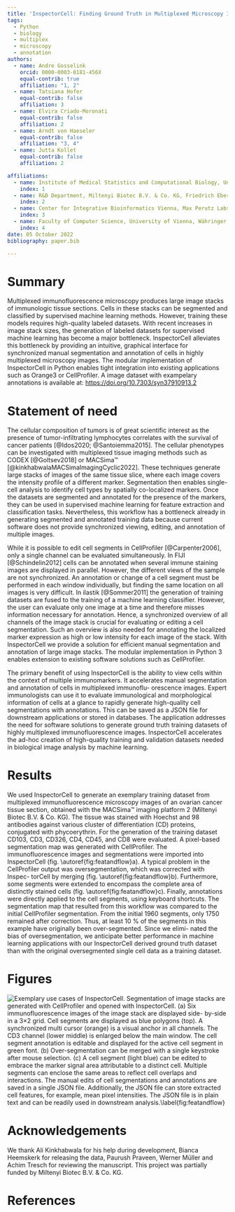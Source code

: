 ```yaml
---
title: 'InspectorCell: Finding Ground Truth in Multiplexed Microscopy Images'
tags:
  - Python
  - biology
  - multiplex
  - microscopy
  - annotation
authors:
  - name: Andre Gosselink
    orcid: 0000-0003-0181-456X
    equal-contrib: true
    affiliation: "1, 2"
  - name: Tatsiana Hofer
    equal-contrib: false
    affiliation: 3
  - name: Elvira Criado-Moronati
    equal-contrib: false
    affiliation: 2
  - name: Arndt von Haeseler
    equal-contrib: false
    affiliation: "3, 4"
  - name: Jutta Kollet
    equal-contrib: false
    affiliation: 2

affiliations:
  - name: Institute of Medical Statistics and Computational Biology, University of Cologne, Bachemer Str. 86, 50931 Cologne, Germany
    index: 1
  - name: R&D Department, Miltenyi Biotec B.V. & Co. KG, Friedrich Ebert Straße 68, 51429 Bergisch Gladbach, Germany
    index: 2
  - name: Center for Integrative Bioinformatics Vienna, Max Perutz Labs, University of Vienna, Medical University of Vienna, Dr. Bohr Gasse 9, 1030 Vienna, Austria
    index: 3
  - name: Faculty of Computer Science, University of Vienna, Währinger Str. 29, 1090 Vienna, Austria
    index: 4
date: 05 October 2022
bibliography: paper.bib

---
```


# Summary

Multiplexed immunofluorescence microscopy produces large image stacks of immunologic
tissue sections. Cells in these stacks can be segmented and classified by supervised
machine learning methods. However, training these models requires high-quality labeled
datasets. With recent increases in image stack sizes, the generation of labeled datasets
for supervised machine learning has become a major bottleneck. InspectorCell alleviates
this bottleneck by providing an intuitive, graphical interface for synchronized manual
segmentation and annotation of cells in highly multiplexed microscopy images.
The modular implementation of InspectorCell in Python enables tight integration into
existing applications such as Orange3 or CellProfiler. A image dataset with exampelary
annotations is available at: https://doi.org/10.7303/syn37910913.2

# Statement of need

The cellular composition of tumors is of great scientific interest as the presence
of tumor-infiltrating lymphocytes correlates with the survival of cancer patients
[@Idos2020; @Santoiemma2015]. The cellular phenotypes can be investigated
with multiplexed tissue imaging methods such as CODEX [@Goltsev2018] or MACSima™
[@kinkhabwalaMACSimaImagingCyclic2022]. These techniques generate large stacks
of images of the same tissue slice, where each image covers the intensity profile of a
different marker. Segmentation then enables single-cell analysis to identify cell types
by spatially co-localized markers. Once the datasets are segmented and annotated for the
presence of the markers, they can be used in supervised machine learning for feature
extraction and classification tasks. Nevertheless, this workflow has a bottleneck already
in generating segmented and annotated training data because current software does not
provide synchronized viewing, editing, and annotation of multiple images.

While it is possible to edit cell segments in CellProfiler [@Carpenter2006], only a single
channel can be evaluated simultaneously. In FIJI [@Schindelin2012] cells can be
annotated when several immune staining images are displayed in parallel. However, the
different views of the sample are not synchronized. An annotation or change
of a cell segment must be performed in each window individually, but finding the same
location on all images is very difficult. In ilastik [@Sommer2011]
the generation of training datasets are fused to the training of a machine learning
classifier. However, the user can evaluate only one image at a time and therefore misses
information necessary for annotation. Hence, a synchronized overview of all channels of
the image stack is crucial for evaluating or editing a cell segmentation. Such an overview
is also needed for annotating the localized marker expression as high or low intensity
for each image of the stack. With InspectorCell we provide a solution for efficient manual
segmentation and annotation of large image stacks. The modular implementation in Python 3
enables extension to existing software solutions such as CellProfiler.

The primary benefit of using InspectorCell is the ability to view cells within the
context of multiple immunomarkers. It accelerates manual segmentation and annotation of cells in multiplexed immunoflu-
orescence images. Expert immunologists can use it to evaluate immunological and morphological
information of cells at a glance to rapidly generate high-quality cell segmentations with annotations.
This can be saved as a JSON file for downstream applications or stored in databases.
The application addresses the need for software solutions to generate ground truth training datasets
of highly multiplexed immunofluorescence images. InspectorCell accelerates the ad-hoc creation of
high-quality training and validation datasets needed in biological image analysis by machine learning.

# Results
 We used InspectorCell to generate an exemplary training dataset from multiplexed immunofluorescence
microscopy images of an ovarian cancer tissue section, obtained with the MACSima™ imaging platform
2
(Miltenyi Biotec B.V. & Co. KG). The tissue was stained with Hoechst and 98 antibodies against various
cluster of differentiation (CD) proteins, conjugated with phycoerythrin. For the generation of the
training dataset CD103, CD3, CD326, CD4, CD45, and CD8 were evaluated. A pixel-based segmentation
map was generated with CellProfiler. The immunofluorescence images
and segmentations were imported into InspectorCell (fig. \autoref{fig:featandflow}a).
A typical problem in the CellProfiler output was oversegmentation, which was corrected with Inspec-
torCell by merging (fig. \autoref{fig:featandflow}b). Furthermore, some segments were extended to encompass the complete
area of distinctly stained cells (fig. \autoref{fig:featandflow}c). Finally, annotations were directly applied to the cell segments,
using keyboard shortcuts. The segmentation map that resulted from this workflow was compared to the
initial CellProfiler segmentation. From the initial 1960 segments, only 1750 remained after correction.
Thus, at least 10 % of the segments in this example have originally been over-segmented. Since we elimi-
nated the bias of oversegmentation, we anticipate better performance in machine learning applications
with our InspectorCell derived ground truth dataset than with the original oversegmented single cell
data as a training dataset.

# Figures

![Exemplary use cases of InspectorCell. Segmentation of image stacks are generated with CellProfiler
and opened with InspectorCell. (a) Six immunofluorescence images of the image stack are displayed side-
by-side in a 3×2 grid. Cell segments are displayed as blue polygons (top). A synchronized multi cursor
(orange) is a visual anchor in all channels. The CD3 channel (lower middle) is enlarged below the main
window. The cell segment annotation is editable and displayed for the active cell segment in green font. (b)
Over-segmentation can be merged with a single keystroke after mouse selection. (c) A cell segment (light
blue) can be edited to embrace the marker signal area attributable to a distinct cell. Multiple segments can
enclose the same areas to reflect cell overlaps and interactions. The manual edits of cell segmentations and
annotations are saved in a single JSON file. Additionally, the JSON file can store extracted cell features, for
example, mean pixel intensities. The JSON file is in plain text and can be readily used in downstream analysis.\label{fig:featandflow}](doc/fig/featandflow.svg)

# Acknowledgements

We thank Ali Kinkhabwala for his help during development, Bianca Heemskerk for releasing the data, Paurush Praveen, Werner Müller and Achim Tresch for reviewing the manuscript.
This project was partially funded by Miltenyi Biotec B.V. & Co. KG.

# References
